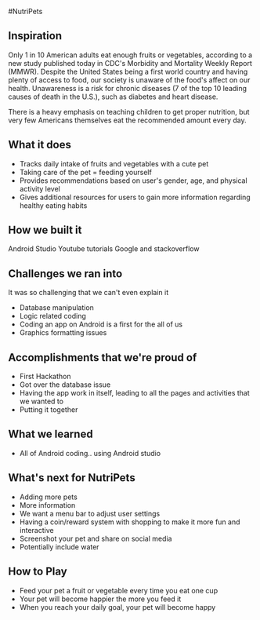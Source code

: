 #NutriPets

## Inspiration
Only 1 in 10 American adults eat enough fruits or vegetables, according to a new study published today in CDC's Morbidity and Mortality Weekly Report (MMWR). Despite the United States being a first world country and having plenty of access to food, our society is unaware of the food's affect on our health. Unawareness is a risk for chronic diseases (7 of the top 10 leading causes of death in the U.S.), such as diabetes and heart disease. 

There is a heavy emphasis on teaching children to get proper nutrition, but very few Americans themselves eat the recommended amount every day.

## What it does
- Tracks daily intake of fruits and vegetables with a cute pet
- Taking care of the pet = feeding yourself
- Provides recommendations based on user's gender, age, and physical activity level
- Gives additional resources for users to gain more information regarding healthy eating habits

## How we built it
Android Studio
Youtube tutorials
Google and stackoverflow

## Challenges we ran into
It was so challenging that we can't even explain it
- Database manipulation
- Logic related coding
- Coding an app on Android is a first for the all of us
- Graphics formatting issues

## Accomplishments that we're proud of
- First Hackathon
- Got over the database issue
- Having the app work in itself, leading to all the pages and activities that we wanted to
- Putting it together


## What we learned
- All of Android coding.. using Android studio

## What's next for NutriPets
- Adding more pets
- More information
- We want a menu bar to adjust user settings
- Having a coin/reward system with shopping to make it more fun and interactive
- Screenshot your pet and share on social media
- Potentially include water 

## How to Play
- Feed your pet a fruit or vegetable every time you eat one cup
- Your pet will become happier the more you feed it
- When you reach your daily goal, your pet will become happy
